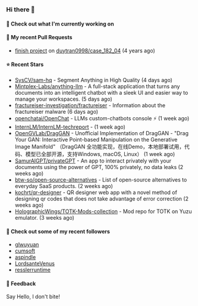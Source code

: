 ### Hi there 👋

#### 👷 Check out what I'm currently working on

#### 🔨 My recent Pull Requests

- [finish project](https://github.com/duytran0998/case_182_04/pull/1) on [duytran0998/case_182_04](https://github.com/duytran0998/case_182_04) (4 years ago)

#### ⭐ Recent Stars

- [SysCV/sam-hq](https://github.com/SysCV/sam-hq) - Segment Anything in High Quality (4 days ago)
- [Mintplex-Labs/anything-llm](https://github.com/Mintplex-Labs/anything-llm) - A full-stack application that turns any documents into an intelligent chatbot with a sleek UI and easier way to manage your workspaces. (5 days ago)
- [fractureiser-investigation/fractureiser](https://github.com/fractureiser-investigation/fractureiser) - Information about the fractureiser malware (6 days ago)
- [openchatai/OpenChat](https://github.com/openchatai/OpenChat) - LLMs custom-chatbots console ⚡ (1 week ago)
- [InternLM/InternLM-techreport](https://github.com/InternLM/InternLM-techreport) -  (1 week ago)
- [OpenGVLab/DragGAN](https://github.com/OpenGVLab/DragGAN) - Unofficial Implementation of DragGAN - &#34;Drag Your GAN: Interactive Point-based Manipulation on the Generative Image Manifold&#34; （DragGAN 全功能实现，在线Demo，本地部署试用，代码、模型已全部开源，支持Windows, macOS, Linux） (1 week ago)
- [SamurAIGPT/privateGPT](https://github.com/SamurAIGPT/privateGPT) - An app to interact privately with your documents using the power of GPT, 100% privately, no data leaks (2 weeks ago)
- [btw-so/open-source-alternatives](https://github.com/btw-so/open-source-alternatives) - List of open-source alternatives to everyday SaaS products. (2 weeks ago)
- [kochrt/qr-designer](https://github.com/kochrt/qr-designer) - QR designer web app with a novel method of designing qr codes that does not take advantage of error correction (2 weeks ago)
- [HolographicWings/TOTK-Mods-collection](https://github.com/HolographicWings/TOTK-Mods-collection) - Mod repo for TOTK on Yuzu emulator. (3 weeks ago)

#### 👯 Check out some of my recent followers

- [glwuyuan](https://github.com/glwuyuan)
- [cumsoft](https://github.com/cumsoft)
- [aspindle](https://github.com/aspindle)
- [LordsanteVenus](https://github.com/LordsanteVenus)
- [resslerruntime](https://github.com/resslerruntime)

#### 💬 Feedback

Say Hello, I don't bite!